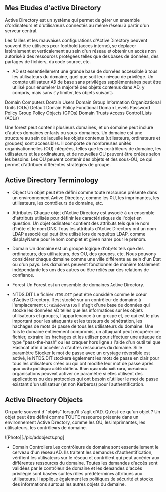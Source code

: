 ## Mes Etudes d'active Directory
Active Directory est un système qui permet de gérer un ensemble d'ordinateurs et d'utilisateurs connectés au même réseau à partir d'un serveur central.

Les failles et les mauvaises configurations d'Active Directory peuvent souvent être utilisées pour foothold (accès interne), se déplacer latéralement et verticalement au sein d'un réseau et obtenir un accès non autorisé à des ressources protégées telles que des bases de données, des partages de fichiers, du code source, etc.
- AD est essentiellement une grande base de données accessible à tous les utilisateurs du domaine, quel que soit leur niveau de privilège. Un compte utilisateur AD de base sans privilèges supplémentaires peut être utilisé pour énumérer la majorité des objets contenus dans AD, y compris, mais sans s'y limiter, les objets suivants

Domain Computers 	Domain Users
Domain Group Information 	Organizational Units (OUs)
Default Domain Policy 	Functional Domain Levels
Password Policy 	Group Policy Objects (GPOs)
Domain Trusts 	Access Control Lists (ACLs)

Une forest peut contenir plusieurs domaines, et un domaine peut inclure d'autres domaines enfants ou sous-domaines.
Un domaine est une structure au sein de laquelle les objets contenus (utilisateurs, ordinateurs et groupes) sont accessibles. Il comporte de nombreuses unités organisationnelles (OU) intégrées, telles que les contrôleurs de domaine, les utilisateurs et les ordinateurs, et de nouvelles OU peuvent être créées selon les besoins. Les OU peuvent contenir des objets et des sous-OU, ce qui permet d'attribuer différentes stratégies de groupe.

## Active Directory Terminology

- Object
Un objet peut être défini comme toute ressource présente dans un environnement Active Directory, comme les OU, les imprimantes, les utilisateurs, les contrôleurs de domaine, etc.
- Attributes
Chaque objet d'Active Directory est associé à un ensemble d'attributs utilisés pour définir les caractéristiques de l'objet en question. Un objet ordinateur contient des attributs tels que le nom d'hôte et le nom DNS. Tous les attributs d'Active Directory ont un nom LDAP associé qui peut être utilisé lors de requêtes LDAP, comme displayName pour le nom complet et given name pour le prénom.
- Domain
Un domaine est un groupe logique d'objets tels que des ordinateurs, des utilisateurs, des OU, des groupes, etc. Nous pouvons considérer chaque domaine comme une ville différente au sein d'un État ou d'un pays. Les domaines peuvent fonctionner de manière totalement indépendante les uns des autres ou être reliés par des relations de confiance.
- Forest
Un Forest est un ensemble de domaines Active Directory.

- NTDS.DIT
Le fichier `NTDS.DIT` peut être considéré comme le cœur d'Active Directory. Il est stocké sur un contrôleur de domaine à l'emplacement `C:\Windows\NTDS` il s'agit d'une base de données qui stocke les données AD telles que les informations sur les objets utilisateurs et groupes, l'appartenance à un groupe et, ce qui est le plus important pour les attaquants et les testeurs de pénétration, les hachages de mots de passe de tous les utilisateurs du domaine. Une fois le domaine entièrement compromis, un attaquant peut récupérer ce fichier, extraire les hachages et les utiliser pour effectuer une attaque de type "pass-the-hash" ou les craquer hors ligne à l'aide d'un outil tel que Hashcat afin d'accéder à d'autres ressources du domaine. Si le paramètre Stocker le mot de passe avec un cryptage réversible est activé, le NTDS.DIT stockera également les mots de passe en clair pour tous les utilisateurs créés ou qui ont modifié leur mot de passe après que cette politique a été définie. Bien que cela soit rare, certaines organisations peuvent activer ce paramètre si elles utilisent des applications ou des protocoles qui ont besoin d'utiliser le mot de passe existant d'un utilisateur (et non Kerberos) pour l'authentification.

## Active Directory Objects
On parle souvent d'"objets" lorsqu'il s'agit d'AD. Qu'est-ce qu'un objet ? Un objet peut être défini comme TOUTE ressource présente dans un environnement Active Directory, comme les OU, les imprimantes, les utilisateurs, les contrôleurs de domaine.




![Photo][./pic/adobjects.png]




- Domain Controllers
Les contrôleurs de domaine sont essentiellement le cerveau d'un réseau AD. Ils traitent les demandes d'authentification, vérifient les utilisateurs sur le réseau et contrôlent qui peut accéder aux différentes ressources du domaine. Toutes les demandes d'accès sont validées par le contrôleur de domaine et les demandes d'accès privilégié sont basées sur les rôles prédéterminés attribués aux utilisateurs. Il applique également les politiques de sécurité et stocke des informations sur tous les autres objets du domaine.